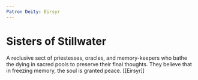 ```yaml
---
Patron Deity: Eirsyr
---
```


# Sisters of Stillwater


A reclusive sect of priestesses, oracles, and memory-keepers who bathe the dying in sacred pools to preserve their final thoughts. They believe that in freezing memory, the soul is granted peace.
[[Eirsyr]]
